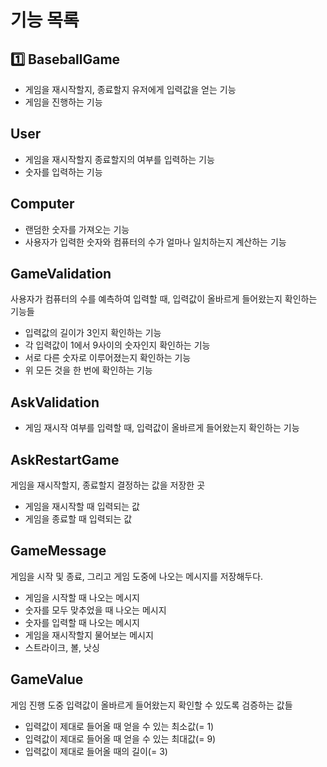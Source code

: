 # 기능 목록

## 1️⃣ BaseballGame

- 게임을 재시작할지, 종료할지 유저에게 입력값을 얻는 기능
- 게임을 진행하는 기능

## User

- 게임을 재시작할지 종료할지의 여부를 입력하는 기능
- 숫자를 입력하는 기능

## Computer

- 랜덤한 숫자를 가져오는 기능
- 사용자가 입력한 숫자와 컴퓨터의 수가 얼마나 일치하는지 계산하는 기능

## GameValidation  

사용자가 컴퓨터의 수를 예측하여 입력할 때, 입력값이 올바르게 들어왔는지 확인하는 기능들

- 입력값의 길이가 3인지 확인하는 기능
- 각 입력값이 1에서 9사이의 숫자인지 확인하는 기능
- 서로 다른 숫자로 이루어졌는지 확인하는 기능
- 위 모든 것을 한 번에 확인하는 기능

## AskValidation

- 게임 재시작 여부를 입력할 때, 입력값이 올바르게 들어왔는지 확인하는 기능

## AskRestartGame

게임을 재시작할지, 종료할지 결정하는 값을 저장한 곳

- 게임을 재시작할 때 입력되는 값
- 게임을 종료할 때 입력되는 값

## GameMessage

게임을 시작 및 종료, 그리고 게임 도중에 나오는 메시지를 저장해두다.

- 게임을 시작할 때 나오는 메시지
- 숫자를 모두 맞추었을 때 나오는 메시지
- 숫자를 입력할 때 나오는 메시지
- 게임을 재시작할지 물어보는 메시지
- 스트라이크, 볼, 낫싱


## GameValue

게임 진행 도중 입력값이 올바르게 들어왔는지 확인할 수 있도록 검증하는 값들

- 입력값이 제대로 들어올 때 얻을 수 있는 최소값(= 1)
- 입력값이 제대로 들어올 때 얻을 수 있는 최대값(= 9)
- 입력값이 제대로 들어올 때의 길이(= 3)